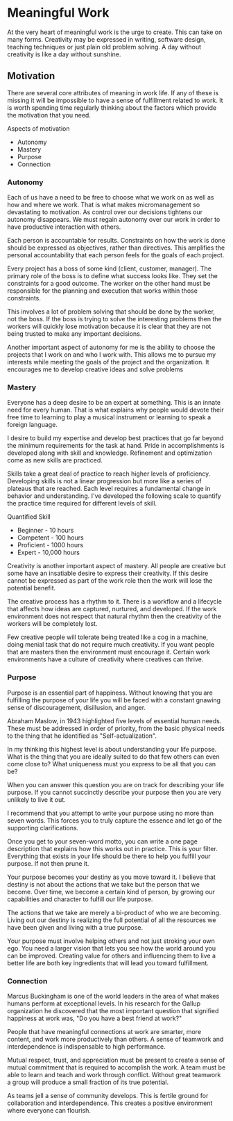 # Meaningful Work

At the very heart of meaningful work is the urge to create.  This can take on many forms. Creativity
may be expressed in writing, software design, teaching techniques or just plain old problem
solving.  A day without creativity is like a day without sunshine.


## Motivation

There are several core attributes of meaning in work life.  If any of these is missing it will be
impossible to have a sense of fulfillment related to work.  It is worth spending time regularly
thinking about the factors which provide the motivation that you need.

Aspects of motivation

* Autonomy
* Mastery
* Purpose
* Connection


### Autonomy

Each of us have a need to be free to choose what we work on as well as how and where we work.  That
is what makes micromanagement so devastating to motivation. As control over our decisions tightens
our autonomy disappears.  We must regain autonomy over our work in order to have productive
interaction with others.

Each person is accountable for results. Constraints on how the work is done should be expressed as
objectives, rather than directives. This amplifies the personal accountability that each person
feels for the goals of each project.

Every project has a boss of some kind (client, customer, manager).  The primary role of the boss is
to define what success looks like.  They set the constraints for a good outcome.  The worker on the
other hand must be responsible for the planning and execution that works within those constraints.

This involves a lot of problem solving that should be done by the worker, not the boss. If the boss
is trying to solve the interesting problems then the workers will quickly lose motivation because
it is clear that they are not being trusted to make any important decisions.

Another important aspect of autonomy for me is the ability to choose the projects that I work on and
who I work with.  This allows me to pursue my interests while meeting the goals of the project and
the organization.  It encourages me to develop creative ideas and solve problems


### Mastery

Everyone has a deep desire to be an expert at something.  This is an innate need for every human.
That is what explains why people would devote their free time to learning to play a musical
instrument or learning to speak a foreign language.

I desire to build my expertise and develop best practices that go far beyond the minimum
requirements for the task at hand.  Pride in accomplishments is developed along with skill and
knowledge.  Refinement and optimization come as new skills are practiced.

Skills take a great deal of practice to reach higher levels of proficiency. Developing skills
is not a linear progression but more like a series of plateaus that are reached. Each level
requires a fundamental change in behavior and understanding.
I've developed the
following scale to quantify the practice time required for different levels of skill.

Quantified Skill 

* Beginner - 10 hours
* Competent - 100 hours
* Proficient - 1000 hours
* Expert - 10,000 hours 

Creativity is another important aspect of mastery.  All people are creative but some have an
insatiable desire to express their creativity.  If this desire cannot be expressed as part of the
work role then the work will lose the potential benefit.

The creative process has a rhythm to it.   There is a workflow and a lifecycle that affects how
ideas are captured, nurtured, and developed.  If the work environment does not respect that natural
rhythm then the creativity of the workers will be completely lost.

Few creative people will tolerate being treated like a cog in a machine, doing menial task that do
not require much creativity.  If you want people that are masters then the environment must
encourage it.  Certain work environments have a culture of creativity where creatives can thrive.


### Purpose

Purpose is an essential part of happiness.  Without knowing that you are fulfilling the purpose of
your life you will be faced with a constant gnawing sense of discouragement, disillusion, and
anger.

Abraham Maslow, in 1943 highlighted five levels of essential human needs.  These must be addressed in
order of priority, from the basic physical needs to the thing that he identified
as "Self-actualization".  

In my thinking this highest level is about understanding your life purpose. What is the thing that
you are ideally suited to do that few others can even come close to? What uniqueness must you
express to be all that you can be?

When you can answer this question you are on track for describing your life purpose.  If you cannot
succinctly describe your purpose then you are very unlikely to live it out.

I recommend that you attempt to write your purpose using no more than seven words.  This forces you
to truly capture the essence and let go of the supporting clarifications.

Once you get to your seven-word motto, you can write a one page description that explains how this
works out in practice.  This is your filter. Everything that exists in your life should be there to
help you fulfill your purpose. If not then prune it.

Your purpose becomes your destiny as you move toward it. I believe that destiny is not about the
actions that we take but the person that we become. Over time, we become a certain kind of person,
by growing our capabilities and character to fulfill our life purpose.

The actions that we take are merely a bi-product of who we are becoming. Living out our destiny is
realizing the full potential of all the resources we have been given and living with a true
purpose.

Your purpose must involve helping others and not just stroking your own ego. You need a larger
vision that lets you see how the world around you can be improved.  Creating value for others and
influencing them to live a better life are both key ingredients that will lead you toward
fulfillment.


### Connection

Marcus Buckingham is one of the world leaders in the area of what makes humans perform at exceptional
levels.  In his research for the Gallup organization he discovered that the most important question
that signified happiness at work was, "Do you have a best friend at work?"  

People that have meaningful connections at work are smarter, more content, and work more
productively than others.  A sense of teamwork and interdependence is indispensable to high
performance.

Mutual respect, trust, and appreciation must be present to create a sense of mutual commitment that
is required to accomplish the work. A team must be able to learn and teach and work through
conflict. Without great teamwork a group will produce a small fraction of its true potential.

As teams jell a sense of community develops.  This is fertile ground for collaboration and
interdependence.  This creates a positive environment where everyone can flourish.


